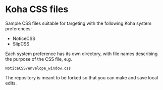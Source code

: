 # Koha CSS files

Sample CSS files suitable for targeting with the following Koha system preferences:

* NoticeCSS
* SlipCSS

Each system preference has its own directory, with file names describing the purpose of the CSS file, e.g.

    NoticeCSS/envelope_window.css

The repository is meant to be forked so that you can make and save local edits.


